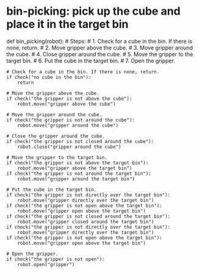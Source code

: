 # bin-picking: pick up the cube and place it in the target bin
def bin_picking(robot):
    # Steps:
    #  1. Check for a cube in the bin. If there is none, return.
    #  2. Move gripper above the cube.
    #  3. Move gripper around the cube.
    #  4. Close gripper around the cube.
    #  5. Move the gripper to the target bin.
    #  6. Put the cube in the target bin.
    #  7. Open the gripper.

    # Check for a cube in the bin. If there is none, return.
    if check("no cube in the bin"):
        return

    # Move the gripper above the cube.
    if check("the gripper is not above the cube"):
        robot.move("gripper above the cube")

    # Move the gripper around the cube.
    if check("the gripper is not around the cube"):
        robot.move("gripper around the cube")

    # Close the gripper around the cube.
    if check("the gripper is not closed around the cube"):
        robot.close("gripper around the cube")

    # Move the gripper to the target bin.
    if check("the gripper is not above the target bin"):
        robot.move("gripper above the target bin")
    if check("the gripper is not around the target bin"):
        robot.move("gripper around the target bin")

    # Put the cube in the target bin.
    if check("the gripper is not directly over the target bin"):
        robot.move("gripper directly over the target bin")
    if check("the gripper is not open above the target bin"):
        robot.move("gripper open above the target bin")
    if check("the gripper is not closed around the target bin"):
        robot.move("gripper closed around the target bin")
    if check("the gripper is not directly over the target bin"):
        robot.move("gripper directly over the target bin")
    if check("the gripper is not open above the target bin"):
        robot.move("gripper open above the target bin")

    # Open the gripper.
    if check("the gripper is not open"):
        robot.open("gripper")